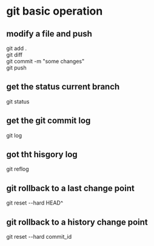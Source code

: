 # git basic operation
## modify a file and push
git add .  
git diff  
git commit -m "some changes"  
git push  

## get the status current branch
git status  

## get the git commit log  
git log  
## got tht hisgory log
git reflog  

## git rollback to a last change point  
git reset --hard HEAD^  

## git rollback to a history change point
git reset --hard commit_id 

